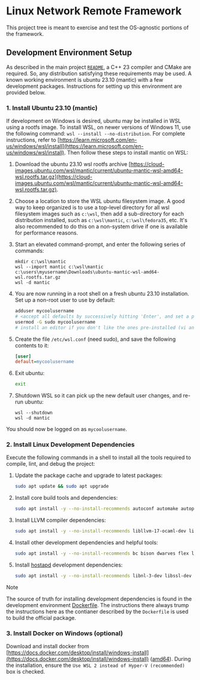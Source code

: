 # Linux Network Remote Framework

This project tree is meant to exercise and test the OS-agnostic portions of the framework.

## Development Environment Setup

As described in the main project [`README`](/README.md), a C++ 23 compiler and CMake are required. So, any distribution satisfying these requirements may be used. A known working environment is ubuntu 23.10 (mantic) with a few development packages. Instructions for setting up this environment are provided below.

### 1. Install Ubuntu 23.10 (mantic)

If development on Windows is desired, ubuntu may be installed in WSL using a rootfs image. To install WSL, on newer versions of Windows 11, use the following command: `wsl --install --no-distribution`. For complete instructions, refer to [https://learn.microsoft.com/en-us/windows/wsl/install](https://learn.microsoft.com/en-us/windows/wsl/install). Then follow these steps to install mantic on WSL:

1. Download the ubuntu 23.10 wsl rootfs archive [https://cloud-images.ubuntu.com/wsl/mantic/current/ubuntu-mantic-wsl-amd64-wsl.rootfs.tar.gz](https://cloud-images.ubuntu.com/wsl/mantic/current/ubuntu-mantic-wsl-amd64-wsl.rootfs.tar.gz).

2. Choose a location to store the WSL ubuntu filesystem image. A good way to keep organized is to use a top-level directory for all wsl filesystem images such as `c:\wsl`, then add a sub-directory for each distribution installed, such as `c:\wsl\mantic`, `c:\wsl\fedora35`, etc. It's also recommended to do this on a non-system drive if one is available for performance reasons.

3. Start an elevated command-prompt, and enter the following series of commands:

    ```Shell
    mkdir c:\wsl\mantic
    wsl --import mantic c:\wsl\mantic c:\users\myusername\Downloads\ubuntu-mantic-wsl-amd64-wsl.rootfs.tar.gz
    wsl -d mantic
    ```

4. You are now running in a root shell on a fresh ubuntu 23.10 installation. Set up a non-root user to use by default:

    ```bash
    adduser mycoolusername
    # <accept all defaults by successively hitting 'Enter', and set a password>
    usermod -G sudo mycoolusername
    # install an editor if you don't like the ones pre-installed (vi and nano are available out of the box)
    ```

5. Create the file `/etc/wsl.conf` (need sudo), and save the following contents to it:

    ```ini
    [user]
    default=mycoolusername
    ```

6. Exit ubuntu:

    ```bash
    exit
    ```

7. Shutdown WSL so it can pick up the new default user changes, and re-run ubuntu:

    ```Shell
    wsl --shutdown
    wsl -d mantic
    ```

You should now be logged on as `mycoolusername`.

### 2. Install Linux Development Dependencies

Execute the following commands in a shell to install all the tools required to compile, lint, and debug the project:

1. Update the package cache and upgrade to latest packages:

    ```bash
    sudo apt update && sudo apt upgrade
    ```

2. Install core build tools and dependencies:

    ```bash
    sudo apt install -y --no-install-recommends autoconf automake autopoint build-essential ca-certificates cmake curl dotnet7 git gnupg libltdl-dev libmount-dev libtool linux-libc-dev ninja-build pkg-config python3-jinja2 tar unzip zip
    ```

3. Install LLVM compiler dependencies:

    ```bash
    sudo apt install -y --no-install-recommends libllvm-17-ocaml-dev libllvm17 llvm-17 llvm-17-dev llvm-17-doc llvm-17-examples llvm-17-runtime clang-17 clang-tools-17 clang-17-doc libclang-common-17-dev libclang-17-dev libclang1-17 clang-format-17 python3-clang-17 clangd-17 clang-tidy-17 libclang-rt-17-dev libpolly-17-dev libfuzzer-17-dev lldb-17 lld-17 libc++-17-dev libc++abi-17-dev libomp-17-dev libclc-17-dev libunwind-17-dev libmlir-17-dev mlir-17-tools libbolt-17-dev bolt-17 flang-17 libclang-rt-17-dev-wasm32 libclang-rt-17-dev-wasm64 libc++-17-dev-wasm32 libc++abi-17-dev-wasm32 libclang-rt-17-dev-wasm32 libclang-rt-17-dev-wasm64
    ```

4. Install other development dependencies and helpful tools:

    ```bash
    sudo apt install -y --no-install-recommends bc bison dwarves flex libelf-dev dos2unix file gnupg2 iproute2 mtools neofetch rsync ssh sudo emacs gdb kmod nano policycoreutils-python-utils python-is-python3 vim debconf-utils
    ```

5. Install [hostapd](git://w1.fi/hostap.git) development dependencies:

    ```bash
    sudo apt install -y --no-install-recommends libnl-3-dev libssl-dev libnl-genl-3-dev libnl-3-dev libdbus-c++-dev libnl-route-3-dev flex bison dwarves libelf-dev bc iw 
    ```

> [!NOTE]
> The source of truth for installing development dependencies is found in the development environment [Dockerfile](/.docker/netremote-dev/Dockerfile). The instructions there always trump the instructions here as the contianer described by the `Dockerfile` is used to build the official package.

### 3. Install Docker on Windows (optional)

Download and install docker from [https://docs.docker.com/desktop/install/windows-install](https://docs.docker.com/desktop/install/windows-install) ([amd64](https://desktop.docker.com/win/main/amd64/Docker%20Desktop%20Installer.exe)). During the installation, ensure the `Use WSL 2 instead of Hyper-V (recommended)` box is checked.
